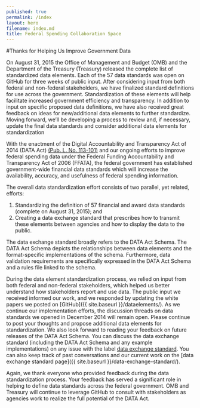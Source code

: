 ```yaml
---
published: true
permalink: /index
layout: hero
filename: index.md
title: Federal Spending Collaboration Space
---
```


#Thanks for Helping Us Improve Government Data

On August 31, 2015 the Office of Management and Budget (OMB) and the Department of the Treasury (Treasury) released the complete list of standardized data elements. Each of the 57 data standards was open on GitHub for three weeks of public input.  After considering input from both federal and non-federal stakeholders, we have finalized standard definitions for use across the government. Standardization of these elements will help facilitate increased government efficiency and transparency.  In addition to input on specific proposed data definitions, we have also received great feedback on ideas for new/additional data elements to further standardize.  Moving forward, we’ll be developing a process to review and, if necessary, update the final data standards and consider additional data elements for standardization      


With the enactment of the Digital Accountability and Transparency Act of 2014 (DATA Act) [(Pub. L. No. 113-101)](http://www.gpo.gov/fdsys/pkg/PLAW-113publ101/html/PLAW-113publ101.htm) and our ongoing efforts to improve federal spending data under the Federal Funding Accountability and Transparency Act of 2006 (FFATA), the federal government has established government-wide financial data standards which will  increase the availability, accuracy, and usefulness of federal spending information. 

The overall data standardization effort consists of two parallel, yet related, efforts:

1.	Standardizing the definition of 57 financial and award data standards (complete on August 31, 2015); and
2.	Creating a data exchange standard that prescribes how to transmit these elements between agencies and how to display the data to the public.

The data exchange standard broadly refers to the DATA Act Schema.  The DATA Act Schema depicts the relationships between data elements and the format-specific implementations of the schema.  Furthermore, data validation requirements are specifically expressed in the DATA Act Schema and a rules file linked to the schema. 

During the data element standardization process, we relied on input from both federal and non-federal stakeholders, which helped us better understand how stakeholders report and use data.  The public input we received informed our work, and we responded by updating the white papers we posted on [GitHub]({{ site.baseurl }}/dataelements/).  As we continue our implementation efforts, the discussion threads on data standards we opened in December 2014 will remain open. Please continue to post your thoughts and propose additional data elements for standardization. We also look forward to reading your feedback on future releases of the DATA Act Schema.  You can discuss the data exchange standard (including the DATA Act Schema and any example implementations) on any issue with the label  [data exchange standard](https://github.com/fedspendingtransparency/fedspendingtransparency.github.io/labels/data%20exchange%20standard). You can also keep track of past conversations and our current work on the [data exchange standard page]({{ site.baseurl }}/data-exchange-standard/).

Again, we thank everyone who provided feedback during the data standardization process.  Your feedback has served a significant role in helping to define data standards across the federal government.  OMB and Treasury will continue to leverage GitHub to consult with stakeholders as agencies work to realize the full potential of the DATA Act. 
